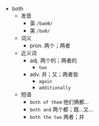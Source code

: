 - both
  - 发音
    - 英 `/bəʊθ/`
    - 美 `/boθ/`
  - 词义
    - pron. 两个；两者
  - 近义词
    - adj. 两个的；两者的
      - `two`
    - adv. 并；又；两者皆
      - `again`
      - `additionally`
  - 短语
    - `both of them` 他们俩都… 
    - `both and` 两个都；既...又... 
    - `both the two` 两者；并 
